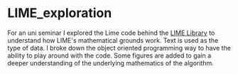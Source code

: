 # LIME_exploration

For an uni seminar I explored the Lime code behind the [LIME Library](https://github.com/marcotcr/lime) to understand how LIME's mathematical grounds work. Text is used as the type of data. I broke down the object oriented programming way to have the ability to play around with the code. Some figures are added to gain a deeper understanding of the underlying mathematics of the algorithm.
